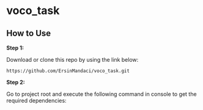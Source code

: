 # voco_task

## How to Use 

**Step 1:**

Download or clone this repo by using the link below:

```
https://github.com/ErsinMandaci/voco_task.git

```

**Step 2:**

Go to project root and execute the following command in console to get the required dependencies: 


